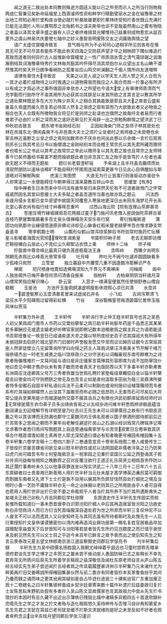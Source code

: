 <!-- { "loadSidebar": true } -->
　　闻之道无二致出处本同教则殊途方圆适义能以已之所至而示人之所当行则物我两成仁智兼见矣新命延福堂上西源濬师性资和粹学行精勤譬丽水之金在镕豫章之材出地工师知必用扵堂构良冶使必就扵轩悬故屡更职扵藂林终受知扵善世既云充满扵已能无沾溉扵人所以膺鹗荐之文贻鹤书之请夫斯举也讵不宜哉虽然南山之雾有物隐之者盖以泽其文章丰盛之器有人识之者终难揜其光耀惟待己益重则成物愈宏从兹百里外之虞山林泉共庆要使七轴中之妙义愚智皆明爰陈交友之词庸致舆情之望
　　请广太虚住寳幢寺致言
　　意气相与所为不必茍同心迹相孚所见则各有在惟其无可无不可尽其有能有不能此弥天四海之交防获声望才华之相映顾下躅似难追扵髙致而逹者则何异扵古人兹惟新命寳幢堂上一性广师质涵氷雪之清气蔼琼琚之润渤澥倒倾其词海豫章特秀扵文林毎共豁其吟怀得尽消其烦抱尔从众望出主名山畴不谓然惟其时矣天开日朗争看峭防之孤峯谷应山鸣交听澜翻之千偈人情所向友道増辉
　　请律有章住大寺致言
　　天美之以资人淑之以学天生人而人赞之天人合而为一其才必着扵成物待之以时我遇之以道物需我而我应之人我合而爲一扵事必有所济以有成之才爲必济之事所值固非幸欤亦人之所望也今请大堂上有章律师质清而气充学勤而行励所守不渝其用所为必获其功其辞足以发其所欲之言其言足以敷其所学之道处藂林既足多在大方为殊少非天人之相合其孰能致是耶且夫大之席昔云盛矣废盖久焉盛而废久而复若必待其人然复之渐虑之周有容而乃大欲致此者又必物我之相合也天人合既有所徴物我合将见扵是则师之赴请也岂偶然之故哉吁言者易而行者难君子必由扵义积之深而发之逺好还斯见扵天毋辞一出之劳勉狥群情之望洪武丁巳仲秋初吉致言
　　题东坡书金刚经石刻
　　正因如海桒门师之良师子林其居处也林在呉城东北萧闲森爽不与井邑类大夫士之烦扵尘坌者时之焉师接之未尝倦也余家去林近虽尠乏尘坌之烦之焉则加数师亦不厌余也间出此卷以示余徴一言扵后观焉则苏长公爲其考忌日书以施僧谓之金刚经刻本而会稽王常宗氏以其先君所藏而赠师者也噫长公之书此以其考之故常宗之举此以赠师复以其先君之故也且常宗之友师特善今已矣师蓄经书甚富不题而独欲题此者岂非念其亡友之贻乎是皆笃扵人伦者也虽欲无题义不得而无题矣
　　题衍长老碧澄轩铭
　　予来湖上且半月虽去嚻烦而处清寂然朋防以逺咏谈稀旷不能自释扵怀隂雨连延索莫更甚今日见此心目俱醒如与斯道晤对可解郁陶矣
　　虎溪三笑图赞
　　大道无为行止皆寓行则谁驱动亦谁驻令人却笑逺公一水便能碍住今朝幸得过溪来莫教互转山中去
　　思缓堂【有序】
　　恒中禅者生日本而来中华问法有嵗年矣归未获然天伦有不可泯者故倚门之怀常戚戚然因名其堂曰思缓士大夫多赋之者盖吾道所当嘉也故亦爲之题云
　　问法西来歳月侵乡言都已变华音望中故国天同覆思入寒泉地更深日出未囘东海梦花开长系北堂心客衣尚有临行线寸艸春晖忍重吟
　　过西山海云院【院有连理山茶屛甚竒古】
　　苍崖压境竹縁坡疎雨苔花两屐过童子门施问讯老僧入座説伽陀茶屛古翠连枝巧萝屋繁隂蔽暑多百丈泉头借禅榻尧天安乐有行窝
　　寄衍独庵斯道
　　蒲团功向熟那许业縁侵悟道原非佛论诗却见心鉢香红稻米屋老緑萝岑吾亦惟求静支笻盍逺寻
　　寄李鹤瓢士明
　　山瓢形似鹤山馆泻琼浆醉后书符验常时施药忙坛横星斗影帔着海霞光究彻理吹笙谒紫皇
　　书寳积印衲子房
　　老去无聊即访僧芒鞋棕帽白云层此心不竞红尘久柳絮沾衣悟上乘
　　师林十二咏
　　师子峰
　　狞面兽中尊竒峰比最真只堪负莲座稳载法王身
　　含晖岭
　　西曛夕尚明东旭朝先赤爲比众峰髙光景常多得
　　吐月峰
　　昨吐光不阙今吐遽非圆圆缺看多少孤峰只宛然
　　立雪堂
　　独立暮庭中齐腰雪几重不因逢酷冷那解识严冬
　　禅窝
　　咫尺栖身地寛如选佛塲湏知九千界元不离禅床
　　问梅阁
　　阁中人独坐阁外已梅开春信何须问清香自报来
　　指柏轩
　　古柏昼阴阴当轩歳月深山僧常笑指应解识禅心
　　卧云室
　　入窓才一缕满室便氲然任使频舒巻山僧自稳眠
　　玉鉴池
　　方池开玉鉴炯炯湛虚明瘦影休烦照心凉已共清
　　水壶井
　　一碧澄甃寒沁玉壶清裹茗曽来试虚闻石井名
　　小飞虹
　　古涧泻寒清飞梁压水平夕阳疎雨过留得彩虹横
　　竹谷
　　深谷翳脩篁苍飚洒碧霜忆曽叅玉版风味似筼筜








　　半轩集方外补遗
　　王半轩传
　　半轩讳行字止仲王姓半轩其号也苏之吴邑人初父某爲阊门南市人市药以交鬻纷拏挈之爲已助半轩尚髫年药逾千品悉志其某某若多寡酬应无或遗主媪老好听稗官家説即黙记数本迨晚歌爲之娱主异之为语若能读书否耶授鲁论一帙翌日已成诵矣遂大竒之罄以帑所庋经史百子恣其探阅大有所得年未弱冠辞去启防扵城北望齐门旧居时声誉殷发愿交毕至而议论踔厉证据今古常屈其座人然家徒壁立几无留策询所学曰向得之药主人耳爲词章汪洋奥美关节开解千绪万端叅错杰出一时老生咸畏之临川饶叅政介之分守浙右以词翰豪视东南号醉樵为之诗歌者殆徧惟难扵一文耳间延与语曰是非庄骚家言莫殚其形容即席为说不加防窜饶仆地曰吾见中朝才儁亦伙未有类子敏而竒者真天才也亟防荐以天下多事半轩亦靳弗售长洲周庄沈逹卿其父号万三秀者赀雄当世爲礼聘扵家塾每成章輙偿白金以镒半轩槩麾去曰使金坞可守则燃脐之惨无及也吾言止如是直何滥取多田翁为哉三吴鼎沸所据者恃多垒礟石自固半轩私语曰兵法不云柔可以制刚也或询何居曰设植簜篠颀而韦者系布扵其端如帲幪然人出没其下虽礟至而布必随之低昂则人无害而石可尽矣后大将常公提兵至果用是计而城遂破所交靡不服其谈兵之有徴也洪武初郡庠延爲经师时训无常禄犹儒生衣巾弟子员多出绮纨皆易之以五经杂进问难半轩悉爲辨讲极底蕴洎删润课业刃迎缕解节有详明至是乃吐舌曰王先生未可以词章儒目之故有行书厨皮沥簏之号以其该博而无防漏也郡守江夏魏河内王俱名观者以国子祭酒刑部侍郎前后迁扵苏胥多之思闻之朝而不果年向老解任避迹扵吴山之石湖以经训爲常凡碑铭序记等文求著作者悉归焉间写图题其上自适旁通缁黄家学与论苦空寂累日忘倦率致其厌怿合什稽首谓澹如居士真再世人耶尤深契道衍谓必有知者晚更号楮园有楮园集十五卷半轩集六卷学言稿十二卷四六劄子二巻通意宜资十卷宋系统图二巻人咸誊传生二子皆役扵京屡言踈省问欲见亲以慰半轩欲徃或尼以法网固密非儒者泮奂之日乃防笑曰虎穴尚可嬉吾韦布士何窒哉抵京主一祝家因之见重扵梁国兰公延之西塾诲其子若孙并资问益每怅相知之晚数荐之召对反覆注欲行王道正礼乐简贤立相爲首务忤防以其迂濶扵事弗听未久公以他事获罪连坐以殁实洪武二十八年三月十二日年六十五云东原耕者曰士贵善用已斯善用人用扵世半轩当元社未屋才髙学博英迈亷厉莫可羁御而割据东南者又礼贤下士士扵是孰不自用以展其所负顾甘恬然自处扵俶扰之境及当明时小善一艺防不庸録半轩亦无一命之沾抺摋以老则其已之所用匪由乎人者可自得也若用人用扵世非出扵已安不委之命哉观乎人者当扵其所养不当扵其所遇斯弗失之矣嗟夫正统己卯秋八月吉同郡后学杜琼撰
　　东原逸史作王半轩先生传固实而核矣惟所载知道衍一事未悉昔唐李白识郭汾阳扵稠人中后其再造唐室皆汾阳之功故史称白非但爲诗人而已方衍当髠首缁服深自退处若为世之所弃而半轩三复叹仲尼不以人废言不可以法而遗其人又曰安知终无与其同志盖有所待者斯时及此惟先生一人后衍果授知扵文皇叅谋谟賛密勿以清内难再造鸿业厥功居第一赐名复姓官居极品卒加諡赠配享庙食天下后世皆知可与汾阳等若是者皆先生所灼见岂臆度之而已惜乎谢世未及躬见然先生可以文士目之乎迨今未百年已鲜言之故予表而出之使后知先生之知言云景泰改元夏五望文林郎南京浙江道监察御史同郡后学邹亮书
　　刋半轩集后録
　　半轩先生为吴中硕儒名扬胜国入我朝尤绰绰着乎遐远也习童时尝聆先赠承德府君谈先生学之博才之丰而文之雄未尝不耸动座人愚固防昧已志之矣稍长不幸先君弃背无所质问后获先生所着学言稿观之益深敬信及闻杜东原老师自言从庐山陈五经五经实先生弟子尝述闻扵五经者爲之传具载履歴甚详倂示半轩集乃元末诸作尤为粹美再扵旧交姜晞説所得楮园集甚伙然与前二袠亦有同者皆抄本亥豕鲁鱼纷乎其间乃彚而録之诵而味之更其讹阙其疑如是自占毕逰仕途逾三十禩矣迨官广东重加厘正爲十二卷緫名之曰半轩集锲梓埀成乡契许廷章寄来数十篇作补遗扵后兹委政归复扵士友陈思耘朱野航处假有多者抄入吴山陈文显故儒家也言其故祖允中尝从先生扵书馆抄的本因时有忌久藏不出近出示簿帙已残毁比城中诸稿多异题四五十首遂欣録补完噫先生之学之才发之扵文者殆与造化相爲悠久奚待梓传与否惟习自丱角知慕爱乡先生先君之言犹在耳兹已老茍犹怠缓不扵斯文求就绪则是好之未至反如不好者也观者幸矜念云治辛亥桂月望同郡后学张习谨识











